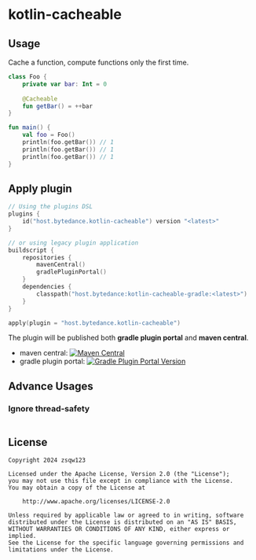 # kotlin-cacheable

## Usage

Cache a function, compute functions only the first time.

```kotlin
class Foo {
    private var bar: Int = 0
    
    @Cacheable
    fun getBar() = ++bar
}

fun main() {
    val foo = Foo()
    println(foo.getBar()) // 1
    println(foo.getBar()) // 1
    println(foo.getBar()) // 1
}
```

## Apply plugin

```kotlin
// Using the plugins DSL
plugins {
    id("host.bytedance.kotlin-cacheable") version "<latest>"
}

// or using legacy plugin application
buildscript {
    repositories {
        mavenCentral()
        gradlePluginPortal()
    }
    dependencies {
        classpath("host.bytedance:kotlin-cacheable-gradle:<latest>")
    }
}

apply(plugin = "host.bytedance.kotlin-cacheable")
```

The plugin will be published both **gradle plugin portal** and **maven central**.

- maven central: [![Maven Central](https://img.shields.io/maven-central/v/host.bytedance/kotlin-cacheable-gradle)](https://central.sonatype.com/artifact/host.bytedance/kotlin-cacheable-gradle)
- gradle plugin portal: [![Gradle Plugin Portal Version](https://img.shields.io/gradle-plugin-portal/v/host.bytedance.kotlin-cacheable)](https://plugins.gradle.org/plugin/host.bytedance.kotlin-cacheable)

## Advance Usages

### Ignore thread-safety
```kotlin

```

## License

```
Copyright 2024 zsqw123

Licensed under the Apache License, Version 2.0 (the "License");
you may not use this file except in compliance with the License.
You may obtain a copy of the License at

    http://www.apache.org/licenses/LICENSE-2.0

Unless required by applicable law or agreed to in writing, software
distributed under the License is distributed on an "AS IS" BASIS,
WITHOUT WARRANTIES OR CONDITIONS OF ANY KIND, either express or implied.
See the License for the specific language governing permissions and
limitations under the License.
```
